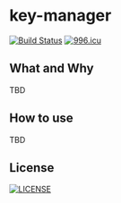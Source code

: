 # key-manager

[![Build Status](https://travis-ci.org/oychao/key-manage.svg?branch=master)](https://travis-ci.org/oychao/key-manage) [![996.icu](https://img.shields.io/badge/link-996.icu-red.svg)](https://996.icu)

## What and Why

TBD

## How to use

TBD

## License

[![LICENSE](https://img.shields.io/badge/license-Anti%20996-blue.svg)](https://github.com/996icu/996.ICU/blob/master/LICENSE)
